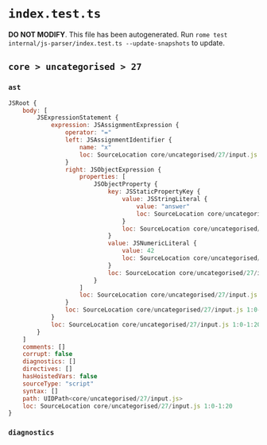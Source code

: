 # `index.test.ts`

**DO NOT MODIFY**. This file has been autogenerated. Run `rome test internal/js-parser/index.test.ts --update-snapshots` to update.

## `core > uncategorised > 27`

### `ast`

```javascript
JSRoot {
	body: [
		JSExpressionStatement {
			expression: JSAssignmentExpression {
				operator: "="
				left: JSAssignmentIdentifier {
					name: "x"
					loc: SourceLocation core/uncategorised/27/input.js 1:0-1:1 (x)
				}
				right: JSObjectExpression {
					properties: [
						JSObjectProperty {
							key: JSStaticPropertyKey {
								value: JSStringLiteral {
									value: "answer"
									loc: SourceLocation core/uncategorised/27/input.js 1:6-1:14
								}
								loc: SourceLocation core/uncategorised/27/input.js 1:6-1:14
							}
							value: JSNumericLiteral {
								value: 42
								loc: SourceLocation core/uncategorised/27/input.js 1:16-1:18
							}
							loc: SourceLocation core/uncategorised/27/input.js 1:6-1:18
						}
					]
					loc: SourceLocation core/uncategorised/27/input.js 1:4-1:20
				}
				loc: SourceLocation core/uncategorised/27/input.js 1:0-1:20
			}
			loc: SourceLocation core/uncategorised/27/input.js 1:0-1:20
		}
	]
	comments: []
	corrupt: false
	diagnostics: []
	directives: []
	hasHoistedVars: false
	sourceType: "script"
	syntax: []
	path: UIDPath<core/uncategorised/27/input.js>
	loc: SourceLocation core/uncategorised/27/input.js 1:0-1:20
}
```

### `diagnostics`

```

```

